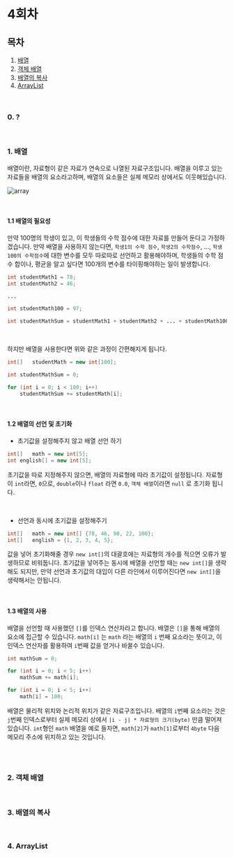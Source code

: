 # 4회차

## 목차
1. [배열](#1.-배열)
2. [객체 배열](#2.-객체-배열)
3. [배열의 복사](#3.-배열의-복사)
4. [ArrayList](#4.-ArrayList)

<br>

### 0. ?

<br>


### 1. 배열

배열이란, 자료형이 같은 자료가 연속으로 나열된 자료구조입니다. 배열을 이루고 있는 자료들을 배열의 요소라고하며, 배열의 요소들은 실제 메모리 상에서도 이웃해있습니다.

![array](https://player.slidesplayer.org/60/11187470/slides/slide_22.jpg)

<br>

#### 1.1 배열의 필요성

만약 100명의 학생이 있고, 이 학생들의 수학 점수에 대한 자료를 만들어 둔다고 가정하겠습니다. 만약 배열을 사용하지 않는다면, `학생1의 수학 점수`, `학생2의 수학점수`, ..., `학생100의 수학점수`에 대한 변수를 모두 따로따로 선언하고 활용해야하며, 학생들의 수학 점수 합이나, 평균을 알고 싶다면 100개의 변수를 타이핑해야하는 일이 발생합니다.

```java
int	studentMath1 = 78;
int	studentMath2 = 46;

...

int	studentMath100 = 97;
```   

```java
int studentMathSum = studentMath1 + studentMath2 + ... + studentMath100;
```   

<br>

하지만 배열을 사용한다면 위와 같은 과정이 간편해지게 됩니다.

```java
int[]	studentMath = new int[100];
```   

```java
int studentMathSum = 0;

for (int i = 0; i < 100; i++)
	studentMathSum += studentMath[i];
```   

<br>

#### 1.2 배열의 선언 및 초기화

- 초기값을 설정해주지 않고 배열 선언 하기

```java
int[]	math = new int[5];
int english[] = new int[5];
```   

초기값을 따로 지정해주지 않으면, 배열의 자료형에 따라 초기값이 설정됩니다. 자료형이 `int`라면, `0`으로, `double`이나 `float` 라면 `0.0`, `객체 배열`이라면 `null` 로 초기화 됩니다.

<br>

- 선언과 동시에 초기값을 설정해주기

```java
int[]	math = new int[] {78, 46, 98, 22, 100};
int[]	english = {1, 2, 3, 4, 5};
```   

값을 넣어 초기화해줄 경우 `new int[]`의 대괄호에는 자료형의 개수를 적으면 오류가 발생하므로 비워둡니다. 초기값을 넣어주는 동시에 배열을 선언할 때는 `new int[]`을 생략해도 되지만, 만약 선언과 초기값의 대입이 다른 라인에서 이루어진다면 `new int[]`을 생략해서는 안됩니다.

<br>

#### 1.3 배열의 사용

배열을 선언할 때 사용했던 `[]`를 인덱스 연산자라고 합니다. 배열은 `[]`을 통해 배열의 요소에 접근할 수 있습니다. `math[i]` 는 `math`
라는 배열의 `i` 번째 요소라는 뜻이고, 이 인덱스 연산자를 활용하여 `i`번째 값을 얻거나 바꿀수 있습니다.

```java
int mathSum = 0;

for (int i = 0; i < 5; i++)
	mathSum += math[i];
```   

```java
for (int i = 0; i < 5; i++)
	math[i] = 100;
```   

배열은 물리적 위치와 논리적 위치가 같은 자료구조입니다. 배열의 `i`번째 요소라는 것은 `j`번째 인덱스로부터 실제 메모리 상에서 `|i - j| * 자료형의 크기(byte)` 만큼 떨어져 있습니다. `int`형인 `math` 배열을 예로 들자면, `math[2]`가  `math[1]`로부터 `4byte` 다음 메모리 주소에 위치하고 있는 것입니다.

<br><br>

### 2. 객체 배열

<br>


### 3. 배열의 복사

<br>


### 4. ArrayList

<br>

